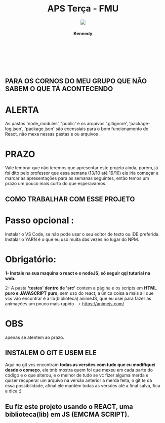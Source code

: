 <h1 align="center"> APS Terça - FMU </h1>

<p align="center">
  
  <img src="https://user-images.githubusercontent.com/56175244/66710915-2d094d00-ed58-11e9-8f83-ee4532db9032.png">
</p>

<H4 align="center"> Kennedy </H4>

<br><br><br><br><br>



## PARA OS CORNOS DO MEU GRUPO QUE NÃO SABEM O QUE TÁ ACONTECENDO 

# ALERTA 
As pastas 'node_modules', 'public' e os arquivos '.gitignore', 'package-log.json', 'package.json' são ecenssiais para o bom funcionamento do React, não mexa nessas pastas e ou arquivos .

# PRAZO 

Vale lembrar que não teremos que apresentar este projeto ainda, porém, já foi dito pelo professor que essa semana (13/10 até 19/10) ele iria começar a marcar as apresentações para as semanas seguintes, então temos um prazo um pouco mais curto do que esperavamos.  

## COMO TRABALHAR COM ESSE PROJETO 

# Passo opcional :

Instalar o VS Code, se não pode usar o seu editor de texto ou IDE preferida. 
Instalar o YARN é o que eu uso muita das vezes no lugar do NPM. 


# Obrigatório: 

<b> 1- Instale na sua maquina o react e o nodeJS, só seguir qql tuturial na web. </b>

2- A pasta <b>'testes' dentro de 'src'</b> contem a página e os scripts em <b>HTML puro e JAVASCRIPT puro</b>, sem uso do react, a única coisa a mais ali que vcs vão encontrar é a lib(biblioteca) animeJS, que eu usei para fazer as animações um pouco mais rapido --> https://animejs.com/

# OBS

apenas se atentem ao prazo. 


## INSTALEM O GIT E USEM ELE 

Aqui no git vcs encontram <b>todas as versões com tudo que eu modifiquei desde o começo</b>, ele tmb mostra quem foi que mexeu em cada parte do código e o que alterou, e o melhor de tudo se vc fizer alguma merda e quiser recuperar um arquivo na versão anterior a merda feita, o git te dá essa possibilidade, afinal ele mantém todas as versões até a final salva, fica a dica ;) 

## Eu fiz este projeto usando o REACT, uma biblioteca(lib) em JS (EMCMA SCRIPT). 
